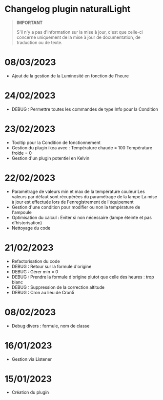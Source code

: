 # Changelog plugin naturalLight

>**IMPORTANT**
>
>S'il n'y a pas d'information sur la mise à jour, c'est que celle-ci concerne uniquement de la mise à jour de documentation, de traduction ou de texte.

# 08/03/2023

- Ajout de la gestion de la Luminosité en fonction de l'heure

# 24/02/2023

- DEBUG : Permettre toutes les commandes de type Info pour la Condition

# 23/02/2023

- Tooltip pour la Condition de fonctionnement
- Gestion du plugin ikea avec :
    Température chaude = 100
    Température froide = 0
- Gestion d'un plugin potentiel en Kelvin

# 22/02/2023

- Paramétrage de valeurs min et max de la température couleur
  Les valeurs par défaut sont récupérées du paramétrage de la lampe
  La mise à jour est effectuée lors de l'enregistrement de l'équipement
- Gestion d'une condition pour modifier ou non la température de l'ampoule
- Optimisation du calcul : Eviter si non nécessaire (lampe éteinte et pas d'historisation)
- Nettoyage du code

# 21/02/2023

- Refactorisation du code
- DEBUG : Retour sur la formule d'origine
- DEBUG : Gérer min = 0
- DEBUG : Prendre la formule d'origine plutot que celle des heures : trop blanc
- DEBUG : Suppression de la correction altitude
- DEBUG : Cron au lieu de Cron5

# 08/02/2023

- Debug divers : formule, nom de classe

# 16/01/2023

- Gestion via Listener

# 15/01/2023

- Création du plugin
